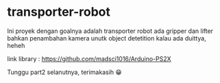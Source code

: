 # transporter-robot
Ini proyek dengan goalnya adalah transporter robot ada gripper dan lifter bahkan penambahan kamera unutk object detetition kalau ada duittya, heheh

link library : https://github.com/madsci1016/Arduino-PS2X

Tunggu part2 selanutnya, terimakasih 😁
